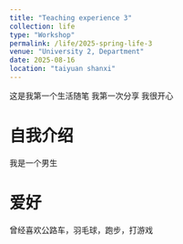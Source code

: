 ```yaml
---
title: "Teaching experience 3"
collection: life
type: "Workshop"
permalink: /life/2025-spring-life-3
venue: "University 2, Department"
date: 2025-08-16
location: "taiyuan shanxi"
---
```


这是我第一个生活随笔 我第一次分享
我很开心

自我介绍
=====
我是一个男生

爱好
=====
曾经喜欢公路车，羽毛球，跑步，打游戏

